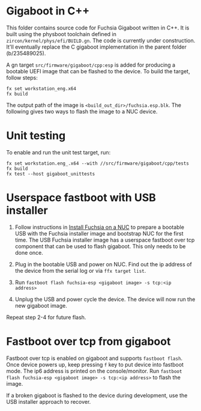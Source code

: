 # Gigaboot in C++

This folder contains source code for Fuchsia Gigaboot written in C++. It is built
using the physboot toolchain defined in `zircon/kernel/phys/efi/BUILD.gn`. The code
is currently under construction. It'll eventually replace the C gigaboot
implementation in the parent folder (b/235489025).

A gn target `src/firmware/gigaboot/cpp:esp` is added for producing a bootable
UEFI image that can be flashed to the device. To build the target, follow steps:

```
fx set workstation_eng.x64
fx build
```

The output path of the image is `<build_out_dir>/fuchsia.esp.blk`. The
following gives two ways to flash the image to a NUC device.

# Unit testing

To enable and run the unit test target, run:

```
fx set workstation.eng_.x64 --with //src/firmware/gigaboot/cpp/tests
fx build
fx test --host gigaboot_unittests
```

# Userspace fastboot with USB installer

1. Follow instructions in [Install Fuchsia on a NUC] to prepare a bootable USB
with the Fuchsia installer image and bootstrap NUC for the first time. The
USB Fuchsia installer image has a userspace fastboot over tcp component that
can be used to flash gigaboot. This only needs to be done once.

2. Plug in the bootable USB and power on NUC. Find out the ip address of the
device from the serial log or via `ffx target list`.

3. Run `fastboot flash fuchsia-esp <gigaboot image> -s tcp:<ip address>`

4. Unplug the USB and power cycle the device. The device will now run the new
gigaboot image.

Repeat step 2-4 for future flash.

# Fastboot over tcp from gigaboot

Fastboot over tcp is enabled on gigaboot and supports `fastboot flash`. Once
device powers up, keep pressing `f` key to put device into fastboot mode. The
ip6 address is printed on the console/monitor. Run
`fastboot flash fuchsia-esp <gigaboot image> -s tcp:<ip address>` to flash the
image.

If a broken gigaboot is flashed to the device during development, use the USB
installer approach to recover.

[Install Fuchsia on a NUC]: /docs/development/hardware/intel_nuc.md
